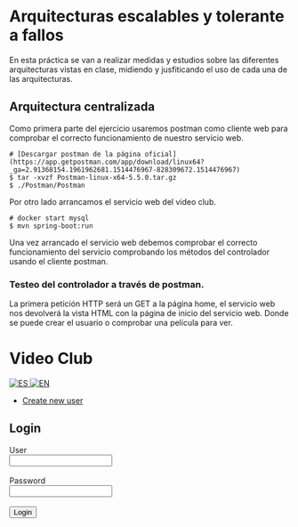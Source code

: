 # Arquitecturas escalables y tolerante a fallos

En esta práctica se van a realizar medidas y estudios sobre las diferentes arquitecturas
vistas en clase, midiendo y jusfiticando el uso de cada una de las arquitecturas.

## Arquitectura centralizada

Como primera parte del ejercicio usaremos postman como cliente web para comprobar
el correcto funcionamiento de nuestro servicio web.

    # [Descargar postman de la página oficial](https://app.getpostman.com/app/download/linux64?_ga=2.91368154.1961962681.1514476967-828309672.1514476967)
    $ tar -xvzf Postman-linux-x64-5.5.0.tar.gz
    $ ./Postman/Postman

Por otro lado arrancamos el servicio web del video club.

    # docker start mysql
    $ mvn spring-boot:run

Una vez arrancado el servicio web debemos comprobar el correcto funcionamiento del servicio
comprobando los métodos del controlador usando el cliente postman.


### Testeo del controlador a través de postman.

La primera petición HTTP será un GET a la página home, el servicio web nos devolverá la vista
HTML con la página de inicio del servicio web. Donde se puede crear el usuario o comprobar una película
para ver.
      <html>
          <head>
              <meta charset="utf-8" />
              <link rel="stylesheet" href="/css/login.css" type="text/css" />
              <meta name="viewport" content="width=device-width, initial-scale=1.0" />
              <title>Video Club</title>
              <script src="/js/jquery-3.2.1.min.js" type="text/javascript"></script>
              <script src="/js/jquery.validate.min.js" type="text/javascript"></script>
              <script src="/js/login.js" type="text/javascript"></script>
          </head>
          <body>
              <div class="headerP">
                  <h1>Video Club</h1>
                  <div class="lan">
                      <a href="?lang=es">
                          <img src="/images/es.png" class="iconolan" alt="ES" />
                      </a>
                      <a href="?lang=en">
                          <img src="/images/en.png" class="iconolan" alt="EN" />
                      </a>
                  </div>
              </div>
              <div class="rowP">
                  <div class="col-2 menu">
                      <ul>
                          <li>
                              <a href="/create/user">Create new user</a>
                          </li>
                      </ul>
                  </div>
                  <div class="col-10">
                      <h2>Login</h2>
                      <form id="formlogin" role="form" method="post" action="/login">
                          <div class="newpform">
                              <label>User</label>
                              <br />
                              <input type="text" id="username" name="username" />
                              <br />
                              <br />
                              <label>Password</label>
                              <br />
                              <input type="password" id="password" name="password" />
                              <br />
                              <br />
                              <input type="submit" id="login" value="Login" />
                          </div>
                      </form>
                  </div>
              </div>
          </body>
      </html>
